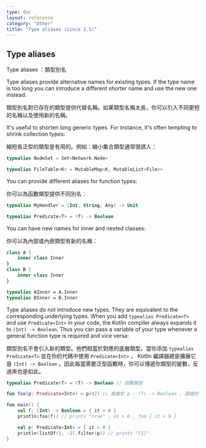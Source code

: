 ```yaml
---
type: doc
layout: reference
category: "Other"
title: "Type aliases (since 1.1)"
---
```


## Type aliases

Type aliases ：類型別名

Type aliases provide alternative names for existing types. If the type name is too long you can introduce a different shorter name and use the new one instead.

類型別名對已存在的類型提供代替名稱。如果類型名稱太長，你可以引入不同更短的名稱以及使用新的名稱。

It's useful to shorten long generic types. For instance, it's often tempting to shrink collection types:

縮短長泛型的類型是有用的。例如：縮小集合類型通常很誘人：

``` kotlin
typealias NodeSet = Set<Network.Node>

typealias FileTable<K> = MutableMap<K, MutableList<File>>
```

You can provide different aliases for function types:

你可以為函數類型提供不同別名：

``` kotlin
typealias MyHandler = (Int, String, Any) -> Unit

typealias Predicate<T> = (T) -> Boolean
```

You can have new names for inner and nested classes:

你可以為內部或內嵌類型有新的名稱：

``` kotlin
class A {
    inner class Inner
}
class B {
    inner class Inner
}

typealias AInner = A.Inner
typealias BInner = B.Inner
```

Type aliases do not introduce new types. They are equivalent to the corresponding underlying types. When you add `typealias Predicate<T>` and use `Predicate<Int>` in your code, the Kotlin compiler always expands it to `(Int) -> Boolean`. Thus you can pass a variable of your type whenever a general function type is required and vice versa:

類型別名不會引入新的類型。他們相當於對應的底層類型。當你添加 `typealias Predicate<T>` 並在你的代碼中使用 `Predicate<Int>` ， Kotlin 編譯器總是擴展它是 `(Int) -> Boolean` 。因此每當需要泛型函數時，你可以傳遞你類型的變數，反過來也是如此。

``` kotlin
typealias Predicate<T> = (T) -> Boolean // 函數類型

fun foo(p: Predicate<Int>) = p(42) // 相當於 p : (T) -> Boolean , 調用的 f(42)

fun main() {
    val f: (Int) -> Boolean = { it > 0 }
    println(foo(f)) // prints "true" , 42 > 0 , foo { it > 0 }

    val p: Predicate<Int> = { it > 0 }
    println(listOf(1, -2).filter(p)) // prints "[1]"
}
```
